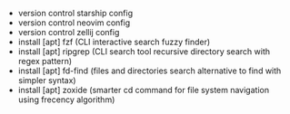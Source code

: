 - version control starship config
- version control neovim config
- version control zellij config
- install [apt] fzf (CLI interactive search fuzzy finder)
- install [apt] ripgrep (CLI search tool recursive directory search with regex pattern)
- install [apt] fd-find (files and directories search alternative to find with simpler syntax)
- install [apt] zoxide (smarter cd command for file system navigation using frecency algorithm)